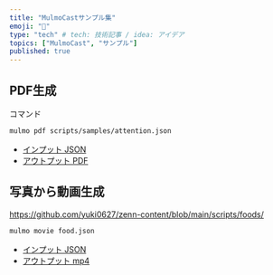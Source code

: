 ```yaml
---
title: "MulmoCastサンプル集"
emoji: "💬"
type: "tech" # tech: 技術記事 / idea: アイデア
topics: ["MulmoCast", "サンプル"]
published: true
---
```


## PDF生成

コマンド

```sh
mulmo pdf scripts/samples/attention.json
```

- [インプット JSON](https://github.com/receptron/mulmocast-cli/blob/main/scripts/samples/attention.json)
- [アウトプット PDF](https://github.com/yuki0627/zenn-content/blob/6a9b7dd9c9c1f7101825a0e02a6c80748b572f99/output/attention_is_all_you_need.pdf)


## 写真から動画生成

https://github.com/yuki0627/zenn-content/blob/main/scripts/foods/

```sh
mulmo movie food.json
```
- [インプット JSON](https://github.com/yuki0627/zenn-content/blob/main/scripts/foods/food.json)
- [アウトプット mp4](https://github.com/yuki0627/zenn-content/blog/main/scripts/output/food.mp4)



